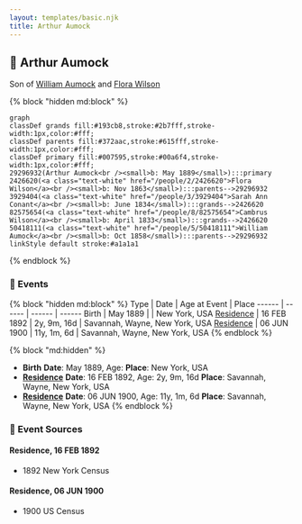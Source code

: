 ```yaml
---
layout: templates/basic.njk
title: Arthur Aumock
---
```

## 🔵 Arthur Aumock

Son of [William Aumock](/people/5/50418111) and [Flora Wilson](/people/2/2426620)

{% block "hidden md:block" %}
```mermaid
graph
classDef grands fill:#193cb8,stroke:#2b7fff,stroke-width:1px,color:#fff;
classDef parents fill:#372aac,stroke:#615fff,stroke-width:1px,color:#fff;
classDef primary fill:#007595,stroke:#00a6f4,stroke-width:1px,color:#fff;
29296932(Arthur Aumock<br /><small>b: May 1889</small>):::primary
2426620(<a class="text-white" href="/people/2/2426620">Flora Wilson</a><br /><small>b: Nov 1863</small>):::parents-->29296932
3929404(<a class="text-white" href="/people/3/3929404">Sarah Ann Conant</a><br /><small>b: June 1834</small>):::grands-->2426620
82575654(<a class="text-white" href="/people/8/82575654">Cambrus Wilson</a><br /><small>b: April 1833</small>):::grands-->2426620
50418111(<a class="text-white" href="/people/5/50418111">William Aumock</a><br /><small>b: Oct 1858</small>):::parents-->29296932
linkStyle default stroke:#a1a1a1
```
{% endblock %}

### 📆 Events

{% block "hidden md:block" %}
Type | Date | Age at Event | Place
------ | ------ | ------ | ------
Birth | May 1889 |  | New York, USA
[Residence](#event-event-0) | 16 FEB 1892 | 2y, 9m, 16d | Savannah, Wayne, New York, USA
[Residence](#event-event-1) | 06 JUN 1900 | 11y, 1m, 6d | Savannah, Wayne, New York, USA
{% endblock %}

{% block "md:hidden" %}
- **Birth**
**Date**: May 1889, Age:
**Place**: New York, USA
- **[Residence](#event-event-0)**
**Date**: 16 FEB 1892, Age: 2y, 9m, 16d
**Place**: Savannah, Wayne, New York, USA
- **[Residence](#event-event-1)**
**Date**: 06 JUN 1900, Age: 11y, 1m, 6d
**Place**: Savannah, Wayne, New York, USA
{% endblock %}

### 📰 Event Sources

#### <a id="event-event-0"></a> Residence, 16 FEB 1892
* 1892 New York Census

#### <a id="event-event-1"></a> Residence, 06 JUN 1900
* 1900 US Census
